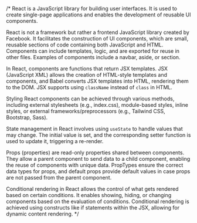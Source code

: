 /*
React is a JavaScript library for building user interfaces. It is used to create single-page applications and enables the development of reusable UI components.

React is not a framework but rather a frontend JavaScript library created by Facebook. It facilitates the construction of UI components, which are small, reusable sections of code containing both JavaScript and HTML. Components can include templates, logic, and are exported for reuse in other files. Examples of components include a navbar, aside, or section.

In React, components are functions that return JSX templates. JSX (JavaScript XML) allows the creation of HTML-style templates and components, and Babel converts JSX templates into HTML, rendering them to the DOM. JSX supports using `className` instead of `class` in HTML.

Styling React components can be achieved through various methods, including external stylesheets (e.g., index.css), module-based styles, inline styles, or external frameworks/preprocessors (e.g., Tailwind CSS, Bootstrap, Sass).

State management in React involves using `useState` to handle values that may change. The initial value is set, and the corresponding setter function is used to update it, triggering a re-render.

Props (properties) are read-only properties shared between components. They allow a parent component to send data to a child component, enabling the reuse of components with unique data. PropTypes ensure the correct data types for props, and default props provide default values in case props are not passed from the parent component.

Conditional rendering in React allows the control of what gets rendered based on certain conditions. It enables showing, hiding, or changing components based on the evaluation of conditions. Conditional rendering is achieved using constructs like if statements within the JSX, allowing for dynamic content rendering.
*/
